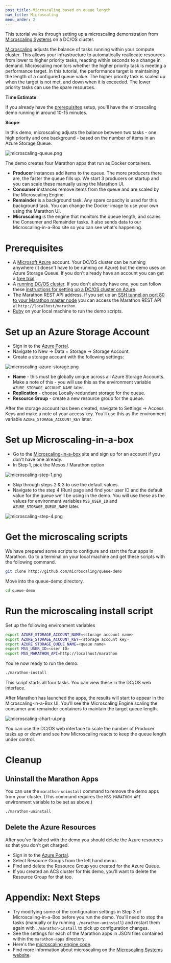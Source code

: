 ```yaml
---
post_title: Microscaling based on queue length
nav_title: Microscaling
menu_order: 2
---
```


This tutorial walks through setting up a microscaling demonstration from [Microscaling Systems][2] on a DC/OS cluster. 

[Microscaling][1] adjusts the balance of tasks running within your compute cluster. 
This allows your infrastructure to automatically reallocate 
resources from lower to higher priority tasks, reacting within seconds to a change in demand. 
Microscaling monitors whether the higher priority task is meeting a performance target. In this tutorial, the performance target is maintaining the length of a configured queue value. The higher priority task is scaled up when the target is not met, 
and down when it is exceeded. The lower priority tasks can use the spare resources.  

**Time Estimate**:

If you already have the [prerequisites](#prerequisites) setup, you'll have the microscaling demo running in around 10-15 minutes. 

**Scope**:

In this demo, microscaling adjusts the balance between two tasks - one high priority and one background - based on the number of items in 
an Azure Storage Queue. 

![microscaling-queue.png](/docs/1.9/img/microscaling-queue.png)

The demo creates four Marathon apps that run as Docker containers.

* **Producer** instances add items to the queue. The more producers there are, the faster the queue fills up. We start 3 producers on startup and you can scale these manually using the Marathon UI.
* **Consumer** instances remove items from the queue and are scaled by the Microscaling Engine.
* **Remainder** is a background task. Any spare capacity is used for this background task. You can change the Docker image to use your own using the Marathon UI.
* **Microscaling** is the engine that monitors the queue length, and scales the Consumer and Remainder tasks. It also sends data to our Microscaling-in-a-Box site so you can see what's happening.

# <a name="prerequisites"></a>Prerequisites

* A [Microsoft Azure][3] account. Your DC/OS cluster can be running anywhere (it doesn't have to be running on Azure) 
but the demo uses an Azure Storage Queue. If you don't already have an account you can get a [free trial][4]. 
* A [running DC/OS cluster][5]. If you don't already have one, you can follow these [instructions for setting up a DC/OS cluster on Azure][6]. 
* The Marathon REST API address. If you set up an [SSH tunnel on port 80 to your Marathon master node][7] you can access the Marathon REST API at `http://localhost/marathon`.
* [Ruby][8] on your local machine to run the demo scripts. 

# Set up an Azure Storage Account

* Sign in to the [Azure Portal][9].
* Navigate to New -> Data + Storage -> Storage Account.
* Create a storage account with the following settings:

![microscaling-azure-storage.png](/docs/1.9/img/microscaling-azure-storage.png)

* **Name** - this must be globally unique across all Azure Storage Accounts. Make a note of this - you will use this as the environment variable `AZURE_STORAGE_ACCOUNT_NAME` later. 
* **Replication** - choose Locally-redundant storage for the queue.
* **Resource Group** - create a new resource group for the queue. 

After the storage account has been created, navigate to Settings -> Access Keys and make a note of your access key. You'll use this as the environment variable `AZURE_STORAGE_ACCOUNT_KEY` later. 

# Set up Microscaling-in-a-box

* Go to the [Microscaling-in-a-box][10] site and sign up for an account if you don't have one already.
* In Step 1, pick the Mesos / Marathon option

![microscaling-step-1.png](/docs/1.9/img/microscaling-step-1.png)

* Skip through steps 2 & 3 to use the default values. 
* Navigate to the step 4 (Run) page and find your user ID and the default value for the queue we'll be using in the demo. You will use these as the values for environment variables `MSS_USER_ID` and `AZURE_STORAGE_QUEUE_NAME` later.

![microscaling-step-4.png](/docs/1.9/img/microscaling-step-4.png)

# Get the microscaling scripts

We have prepared some scripts to configure and start the four apps in Marathon. Go to a terminal on your local machine and get these scripts with the following command.

``` bash
git clone http://github.com/microscaling/queue-demo
```

Move into the queue-demo directory.

``` bash
cd queue-demo
```

# Run the microscaling install script

Set up the following environment variables 

``` bash
export AZURE_STORAGE_ACCOUNT_NAME=<storage account name>
export AZURE_STORAGE_ACCOUNT_KEY=<storage account key>
export AZURE_STORAGE_QUEUE_NAME=<queue name>
export MSS_USER_ID=<user ID>
export MSS_MARATHON_API=http://localhost/marathon
```
You're now ready to run the demo: 
``` bash
./marathon-install
```

This script starts all four tasks. You can view these in the DC/OS web interface.  

After Marathon has launched the apps, the results will start to appear in the Microscaling-in-a-Box UI. You'll see the Microscaling Engine scaling the consumer and remainder containers to maintain the target queue length.

![microscaling-chart-ui.png](/docs/1.9/img/microscaling-chart-ui.png)

You can use the DC/OS web interface to scale the number of Producer tasks up or down and see how Microscaling reacts to keep the queue length under control. 

# Cleanup

## Uninstall the Marathon Apps

You can use the `marathon-uninstall` command to remove the demo apps from your cluster. (This command requires the `MSS_MARATHON_API` environment variable to be set as above.)

``` bash
./marathon-uninstall
```

## Delete the Azure Resources

After you've finished with the demo you should delete the Azure resources so that you don't get charged. 

* Sign in to the [Azure Portal][9].
* Select Resource Groups from the left hand menu.
* Find and delete the Resource Group you created for the Azure Queue.
* If you created an ACS cluster for this demo, you'll want to delete the Resource Group for that too. 

# Appendix: Next Steps

- Try modifying some of the configuration settings in Step 3 of Microscaling-in-a-Box before you run the demo. You'll need to stop the tasks (manually or by running `./marathon-uninstall`) and restart them again with `./marathon-install` to pick up configuration changes. 
- See the settings for each of the Marathon apps in JSON files contained within the `marathon-apps` directory.
- Here's the [microscaling engine code][11]. 
- Find more information about microscaling on the [Microscaling Systems website][2].

[1]: http://microscaling.org
[2]: http://microscaling.com
[3]: http://azure.microsoft.com
[4]: https://azure.microsoft.com/en-us/pricing/free-trial/
[5]: /docs/1.9/installing/
[6]: https://azure.microsoft.com/en-us/documentation/articles/container-service-deployment/
[7]: https://github.com/Azure/azure-quickstart-templates/blob/master/101-acs-dcos/docs/SSHKeyManagement.md#create-port-80-tunnel-to-the-master
[8]: https://www.ruby-lang.org/en/documentation/installation/
[9]: http://portal.azure.com
[10]: http://app.microscaling.com
[11]: http://github.com/microscaling/microscaling